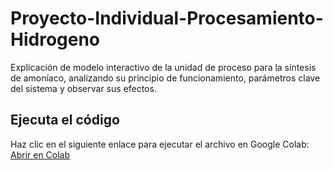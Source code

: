 # Proyecto-Individual-Procesamiento-Hidrogeno
Explicación de modelo interactivo de la unidad de proceso para la síntesis de amoníaco, analizando su principio de funcionamiento, parámetros clave del sistema y observar sus efectos.


## Ejecuta el código
Haz clic en el siguiente enlace para ejecutar el archivo en Google Colab: 
[Abrir en Colab](https://colab.research.google.com/github/VicenteGuzmanLeighton/Proyecto-Individual-Procesamiento-Hidrogeno/blob/main/Proyecto-Individual.ipynb)
